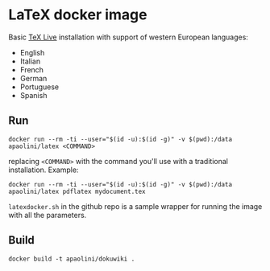 LaTeX docker image
==================

Basic [TeX Live](https://www.tug.org/texlive/) installation with support of western European languages:
* English
* Italian
* French
* German
* Portuguese
* Spanish

Run
---

    docker run --rm -ti --user="$(id -u):$(id -g)" -v $(pwd):/data apaolini/latex <COMMAND>

replacing `<COMMAND>` with the command you'll use with a traditional installation. Example:

    docker run --rm -ti --user="$(id -u):$(id -g)" -v $(pwd):/data apaolini/latex pdflatex mydocument.tex

`latexdocker.sh` in the github repo is a sample wrapper for running the image with all the parameters.

Build
-----
    docker build -t apaolini/dokuwiki .

